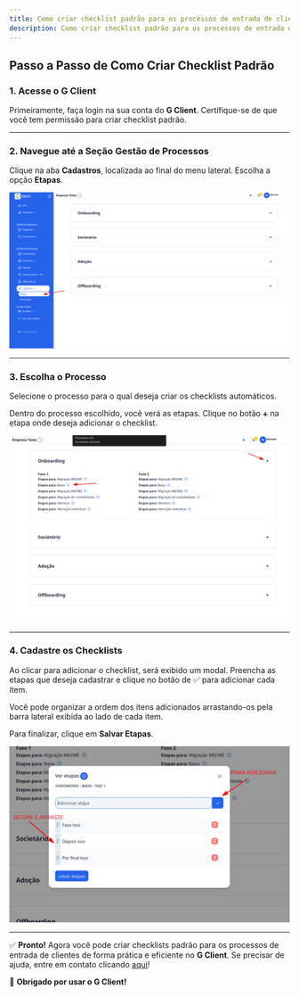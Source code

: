 ```yaml
---
title: Como criar checklist padrão para os processos de entrada de clientes
description: Como criar checklist padrão para os processos de entrada de clientes.
---
```


## Passo a Passo de Como Criar Checklist Padrão

### 1. Acesse o G Client

Primeiramente, faça login na sua conta do **G Client**. Certifique-se de que você tem permissão para criar checklist padrão.

---

### 2. Navegue até a Seção **Gestão de Processos**

Clique na aba **Cadastros**, localizada ao final do menu lateral. Escolha a opção **Etapas**.

![Exemplo descrito acima](./imgs/checklist-automations/example-01.png)

---

### 3. Escolha o Processo

Selecione o processo para o qual deseja criar os checklists automáticos.

Dentro do processo escolhido, você verá as etapas. Clique no botão `➕` na etapa onde deseja adicionar o checklist.

![Exemplo descrito acima](./imgs/checklist-automations/example-02.png)

---

### 4. Cadastre os Checklists

Ao clicar para adicionar o checklist, será exibido um modal. Preencha as etapas que deseja cadastrar e clique no botão de ✅ para adicionar cada item.

Você pode organizar a ordem dos itens adicionados arrastando-os pela barra lateral exibida ao lado de cada item.

Para finalizar, clique em **Salvar Etapas**.

![Exemplo descrito acima](./imgs/checklist-automations/example-03.png)

---

✅ **Pronto!** Agora você pode criar checklists padrão para os processos de entrada de clientes de forma prática e eficiente no **G Client**. Se precisar de ajuda, entre em contato clicando [aqui](https://api.whatsapp.com/send?phone=5544997046569&text=Preciso%20de%20ajuda%20sobre%20um%20tutorial)!

🎉 **Obrigado por usar o G Client!**
